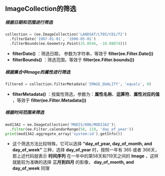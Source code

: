 ## ImageCollection的筛选

##### 根据日期和范围进行筛选

```python
collection = (ee.ImageCollection('LANDSAT/LT05/C01/T2')
  .filterDate('1987-01-01', '1990-05-01')
  .filterBounds(ee.Geometry.Point(25.8544, -18.08874)))
```

- **filterDate()** ：筛选日期， 参数为字符串，等效于 **filter(ee.Filter.Date())** 
- **filterBounds()** ：筛选范围，等效于 **filter(ee.Filter.bounds())** 

##### 根据集合中Image的属性进行筛选

```python
filtered = collection.filterMetadata('IMAGE_QUALITY', 'equals', 9)
```

- **filterMetadata()** ：按属性筛选，参数为：**属性名称**、**运算符**、**属性对应的值** ，等效于 **filter(ee.Filter.Metadata())** 

##### 根据时间范围来筛选

```python
mod13A2 = ee.ImageCollection('MODIS/006/MOD13A2')\
  .filter(ee.Filter.calendarRange(58, 119, 'day_of_year'))
print(mod13A2.aggregate_array('system:id').getInfo())
```

- 这个筛选方法比较特殊，它可以选择 **“day_of_year, day_of_month, and day_of_week”** 三种，选择 **day_of_year** 时，按照一年有 365 或者 366天，那上述代码就表示 **时间序列** 在一年中的第58天和119天之间的 **Image** ，这样就能较为准确的选择 **三月到四月** 的影像， **day_of_month, and day_of_week** 同理